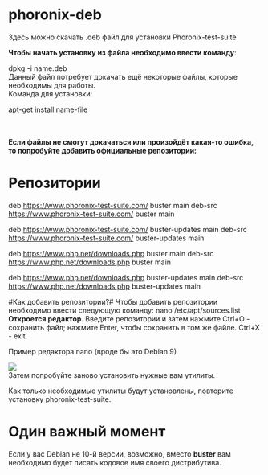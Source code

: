 # phoronix-deb #
Здесь можно скачать .deb файл для установки Phoronix-test-suite

<b>Чтобы начать установку из файла необходимо ввести команду</b>:

dpkg -i name.deb
<br>
Данный файл потребует докачать ещё некоторые файлы, которые необходимы для работы.<br>
Команда для установки: <p>apt-get install name-file</p>
<br>  
<b>Если файлы не смогут докачаться или произойдёт какая-то ошибка, то попробуйте добавить официальные репозитории:</b>

# Репозитории #
deb https://www.phoronix-test-suite.com/ buster main
deb-src https://www.phoronix-test-suite.com/ buster main

deb https://www.phoronix-test-suite.com/ buster-updates main
deb-src https://www.phoronix-test-suite.com/ buster-updates main

deb https://www.php.net/downloads.php buster main
deb-src https://www.php.net/downloads.php buster main

deb https://www.php.net/downloads.php buster-updates main
deb-src https://www.php.net/downloads.php buster-updates main

#Как добавить репозитории?#
Чтобы добавить репозитории необходимо ввести следующую команду:
nano /etc/apt/sources.list <br>
<b>Откроется редактор</b>. Введите репозитории и затем нажмите Ctrl+O - сохранить файл; нажмите Enter, чтобы сохранить в том же файле.
Ctrl+X - exit.<br>

<p>Пример редактора nano (вроде бы это Debian 9)</p>
<img src="https://i.yapx.ru/J9AFL.jpg">
<br>
Затем попробуйте заново установить нужные вам утилиты.

Как только необходимые утилиты будут установлены, повторите установку phoronix-test-suite.

# Один важный момент #

Если у вас Debian не 10-й версии, возможно, вместо <b>buster</b> вам необходимо будет писать кодовое имя своего дистрибутива.

